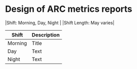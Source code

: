 # Design of ARC metrics reports 

|Shift: Morning, Day, Night | 
|Shift Length: May varies|




| Shift      | Description |
| ----------- | ----------- |
| Morning     | Title       |
| Day   | Text        |
| Night   | Text        |
